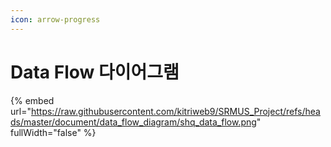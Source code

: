 ```yaml
---
icon: arrow-progress
---
```


# Data Flow 다이어그램

{% embed url="https://raw.githubusercontent.com/kitriweb9/SRMUS_Project/refs/heads/master/document/data_flow_diagram/shq_data_flow.png" fullWidth="false" %}
